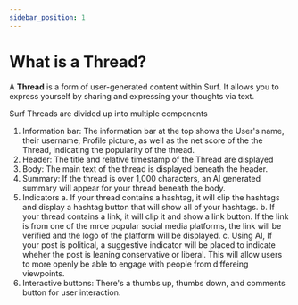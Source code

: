 ```yaml
---
sidebar_position: 1
---
```


# What is a Thread?

A **Thread** is a form of user-generated content within Surf. It allows you to express yourself by sharing and expressing your thoughts via text. 

Surf Threads are divided up into multiple components

1. Information bar: The information bar at the top shows the User's name, their username, Profile picture, as well as the net score of the the Thread, indicating the popularity of the thread. 
2. Header: The title and relative timestamp of the Thread are displayed
3. Body: The main text of the thread is displayed beneath the header.
4. Summary: If the thread is over 1,000 characters, an AI generated summary will appear for your thread beneath the body. 
5. Indicators
    a. If your thread contains a hashtag, it will clip the hashtags and display a hashtag button that will show all of your hashtags.
    b. If your thread contains a link, it will clip it and show a link button. If the link is from one of the mroe popular social media platforms, the link will be verified and the logo of the platform will be displayed.
    c. Using AI, If your post is political, a suggestive indicator will be placed to indicate wheher the post is leaning conservative or liberal. This will allow users to more openly be able to engage with people from differeing viewpoints. 
6. Interactive buttons: There's a thumbs up, thumbs down, and comments button for user interaction.